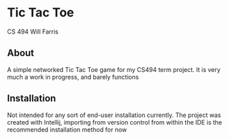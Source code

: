 # Tic Tac Toe
CS 494
Will Farris

## About
A simple networked Tic Tac Toe game for my CS494 term project. It is very much a work in progress, and barely functions


## Installation
Not intended for any sort of end-user installation currently. The project was created with Intellij, importing from version control from within the IDE is the recommended installation method for now
